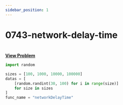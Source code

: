 ```yaml
---
sidebar_position: 1
---
```


# 0743-network-delay-time
#
[**View Problem**](https://leetcode.com/problems/network-delay-time)

```python 0743-network-delay-time
import random

sizes = [100, 1000, 10000, 100000]
datas = [
    [random.randint(30, 100) for i in range(size)]
    for size in sizes
]
func_name = "networkDelayTime"
```